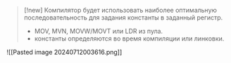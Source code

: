 
> [!new] 
> Компилятор будет использовать наиболее оптимальную последовательность для задания константы в заданный регистр.
> - MOV, MVN, MOVW/MOVT или LDR из пула.
> - константы определяются во время компиляции или линковки.

![[Pasted image 20240712003616.png]]

